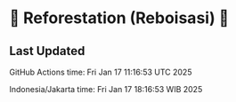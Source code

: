 
# 🌳 Reforestation (Reboisasi) 🌲

## Last Updated

GitHub Actions time: Fri Jan 17 11:16:53 UTC 2025

Indonesia/Jakarta time: Fri Jan 17 18:16:53 WIB 2025
